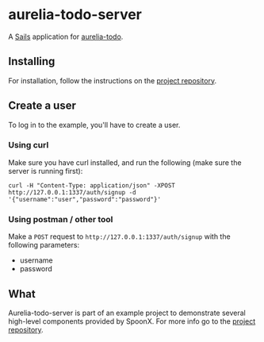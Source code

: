 # aurelia-todo-server

A [Sails](http://sailsjs.org) application for [aurelia-todo](https://github.com/SpoonX/aurelia-todo).

## Installing
For installation, follow the instructions on the [project repository](https://github.com/SpoonX/aurelia-todo).

## Create a user
To log in to the example, you'll have to create a user.

### Using curl
Make sure you have curl installed, and run the following (make sure the server is running first):

`curl -H "Content-Type: application/json" -XPOST http://127.0.0.1:1337/auth/signup -d '{"username":"user","password":"password"}'`

### Using postman / other tool
Make a `POST` request to `http://127.0.0.1:1337/auth/signup` with the following parameters:

- username
- password

## What
Aurelia-todo-server is part of an example project to demonstrate several high-level components provided by SpoonX. For more info go to the [project repository](https://github.com/SpoonX/aurelia-todo).
